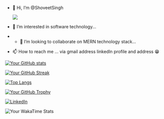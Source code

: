 - 👋 Hi, I’m @ShoveetSingh

    ![](https://komarev.com/ghpvc/?username=ShoveetSingh)

- 👀 I’m interested in software technology...
- - 💞️ I’m looking to collaborate on MERN technology stack...
- 📫 How to reach me ... via gmail address linkedln profile and address 😁

<!---
ShoveetSingh/ShoveetSingh is a ✨ special ✨ repository because its `README.md` (this file) appears on your GitHub profile.
You can click the Preview link to take a look at your changes.
--->


[![Your GitHub stats](https://github-readme-stats.vercel.app/api?username=ShoveetSingh&show_icons=true&count_private=true)](https://github.com/anuraghazra/github-readme-stats)

[![Your GitHub Streak](https://github-readme-streak-stats.herokuapp.com/?user=ShoveetSingh)](https://github.com/DenverCoder1/github-readme-streak-stats)

[![Top Langs](https://github-readme-stats.vercel.app/api/top-langs/?username=ShoveetSingh)](https://github.com/anuraghazra/github-readme-stats)

[![Your GitHub Trophy](https://github-profile-trophy.vercel.app/?username=ShoveetSingh)](https://github.com/ryo-ma/github-profile-trophy)

[![LinkedIn](https://img.shields.io/badge/LinkedIn-Connect-blue)](https://www.linkedin.com/in/shoveet-singh-69827a225/)

![Your WakaTime Stats](https://github-readme-stats.vercel.app/api/wakatime?username=shoveet)
